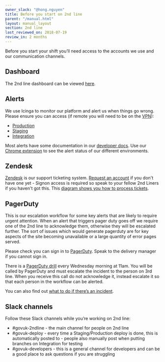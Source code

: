 ```yaml
---
owner_slack: "@hong.nguyen"
title: Before you start on 2nd line  
parent: "/manual.html"
layout: manual_layout
section: 2nd line
last_reviewed_on: 2018-07-19
review_in: 2 months
---
```

Before you start your shift you’ll need access to the accounts we use and our communication channels.

## Dashboard
The 2nd line dashboard can be viewed [here](http://dsingleton.github.io/frame-splits/index.html?title=&layout=2col-75-25&url%5B%5D=https%3A%2F%2Fgrafana.publishing.service.gov.uk%2Fdashboard%2Ffile%2F2ndline_health.json%3Frefresh%3D1m%26orgId%3D1&url%5B%5D=http%3A%2F%2Fgovuk-secondline-blinken.herokuapp.com%2Fblinken.html&url%5B%5D=https%3A%2F%2Fgrafana.publishing.service.gov.uk%2Fdashboard%2Fdb%2Fapp-deployments%3Ffrom%3Dnow-7d%26to%3Dnow%26refresh%3D1m%26orgId%3D1&url%5B%5D=).

## Alerts
We use Icinga to monitor our platform and alert us when things go wrong. Please ensure you can access (if remote you will need to be on the [VPN](https://docs.publishing.service.gov.uk/manual/vpn.html)):

* [Production](https://alert.publishing.service.gov.uk)
* [Staging](https://alert.staging.publishing.service.gov.uk)
* [Integration](https://alert.integration.publishing.service.gov.uk)

Most alerts have some documentation in our [developer docs](https://docs.publishing.service.gov.uk). Use our [Chrome extension](https://github.com/alphagov/blinkenjs#chrome-extension) to see the alert status of our different environments.


## Zendesk
[Zendesk](https://govuk.zendesk.com) is our support ticketing system. [Request an account](https://www.gov.uk/support/internal) if you don't have one yet - Signon access is required so speak to your fellow 2nd Liners if you haven't got this.  This [diagram shows you how to process tickets](https://docs.google.com/presentation/d/1H8F9sTv283N_5j-3-LT2OW8Xvx0NrfCG1IjNA10vu2g/edit?usp=sharing).

## PagerDuty
This is our escalation workflow for some key alerts that are likely to require urgent attention. When an alert that triggers pager duty goes off we require one of the 2nd line to acknowledge them, otherwise they will be escalated further. The sort of issues which would generate pagerduty are for key aspects of the site becoming unavailable or a large quantity of error pages served.

Please check you can sign in to [PagerDuty](https://govuk.pagerduty.com/). Speak to the delivery manager if you cannot sign in.

There is a [PagerDuty drill](https://docs.publishing.service.gov.uk/manual/alerts/pagerduty-drill.html) every Wednesday morning at 11am. You will be called by PagerDuty and must escalate the incident to the person on 3rd line. When you receive this call do not acknowledge it, instead escalate it so that each person in the workflow can be alerted.


You can also find out [what to do if there’s an incident](https://docs.publishing.service.gov.uk/manual/incident-management-guidance.html).

## Slack channels

Follow these Slack channels while you’re working on 2nd line:

* #govuk-2ndline - the main channel for people on 2nd line
* #govuk-deploy - every time a Staging/Production deploy is done, this is automatically posted to - people also manually post when putting branches on Integration for testing
* #govuk-developers - this is a general channel for developers and can be a good place to ask questions if you are struggling
